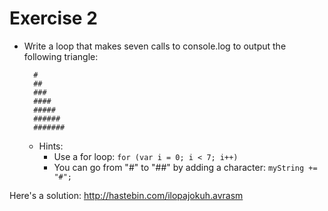 Exercise 2
==


* Write a loop that makes seven calls to console.log to output the following triangle:

        #
        ##
        ###
        ####
        #####
        ######
        #######

  * Hints:
    * Use a for loop: `for (var i = 0; i < 7; i++)`
    * You can go from "#" to "##" by adding a character: `myString += "#";`

Here's a solution: http://hastebin.com/ilopajokuh.avrasm
